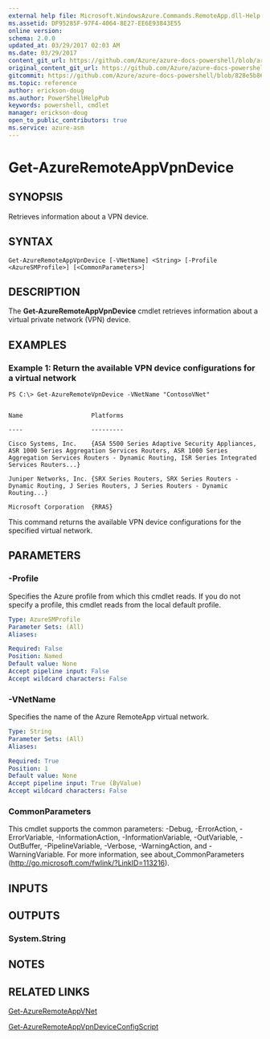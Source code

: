 ```yaml
---
external help file: Microsoft.WindowsAzure.Commands.RemoteApp.dll-Help.xml
ms.assetid: DF95285F-97F4-4064-8E27-EE6E93843E55
online version:
schema: 2.0.0
updated_at: 03/29/2017 02:03 AM
ms.date: 03/29/2017
content_git_url: https://github.com/Azure/azure-docs-powershell/blob/armsql/azureps-cmdlets-docs/ServiceManagement/Azure/v3.7.0/Get-AzureRemoteAppVpnDevice.md
original_content_git_url: https://github.com/Azure/azure-docs-powershell/blob/armsql/azureps-cmdlets-docs/ServiceManagement/Azure/v3.7.0/Get-AzureRemoteAppVpnDevice.md
gitcommit: https://github.com/Azure/azure-docs-powershell/blob/828e5b8648af6bdf3119ffe0cd409647f00de183
ms.topic: reference
author: erickson-doug
ms.author: PowerShellHelpPub
keywords: powershell, cmdlet
manager: erickson-doug
open_to_public_contributors: true
ms.service: azure-asm
---
```


# Get-AzureRemoteAppVpnDevice

## SYNOPSIS
Retrieves information about a VPN device.

## SYNTAX

```
Get-AzureRemoteAppVpnDevice [-VNetName] <String> [-Profile <AzureSMProfile>] [<CommonParameters>]
```

## DESCRIPTION
The **Get-AzureRemoteAppVpnDevice** cmdlet retrieves information about a virtual private network (VPN) device.

## EXAMPLES

### Example 1: Return the available VPN device configurations for a virtual network
```
PS C:\> Get-AzureRemoteVpnDevice -VNetName "ContosoVNet"


Name                   Platforms

----                   ---------

Cisco Systems, Inc.    {ASA 5500 Series Adaptive Security Appliances, ASR 1000 Series Aggregation Services Routers, ASR 1000 Series Aggregation Services Routers - Dynamic Routing, ISR Series Integrated Services Routers...} 

Juniper Networks, Inc. {SRX Series Routers, SRX Series Routers - Dynamic Routing, J Series Routers, J Series Routers - Dynamic Routing...} 

Microsoft Corporation  {RRAS}
```

This command returns the available VPN device configurations for the specified virtual network.

## PARAMETERS

### -Profile
Specifies the Azure profile from which this cmdlet reads.
If you do not specify a profile, this cmdlet reads from the local default profile.

```yaml
Type: AzureSMProfile
Parameter Sets: (All)
Aliases: 

Required: False
Position: Named
Default value: None
Accept pipeline input: False
Accept wildcard characters: False
```

### -VNetName
Specifies the name of the Azure RemoteApp virtual network.

```yaml
Type: String
Parameter Sets: (All)
Aliases: 

Required: True
Position: 1
Default value: None
Accept pipeline input: True (ByValue)
Accept wildcard characters: False
```

### CommonParameters
This cmdlet supports the common parameters: -Debug, -ErrorAction, -ErrorVariable, -InformationAction, -InformationVariable, -OutVariable, -OutBuffer, -PipelineVariable, -Verbose, -WarningAction, and -WarningVariable. For more information, see about_CommonParameters (http://go.microsoft.com/fwlink/?LinkID=113216).

## INPUTS

## OUTPUTS

### System.String

## NOTES

## RELATED LINKS

[Get-AzureRemoteAppVNet](./Get-AzureRemoteAppVNet.md)

[Get-AzureRemoteAppVpnDeviceConfigScript](./Get-AzureRemoteAppVpnDeviceConfigScript.md)


